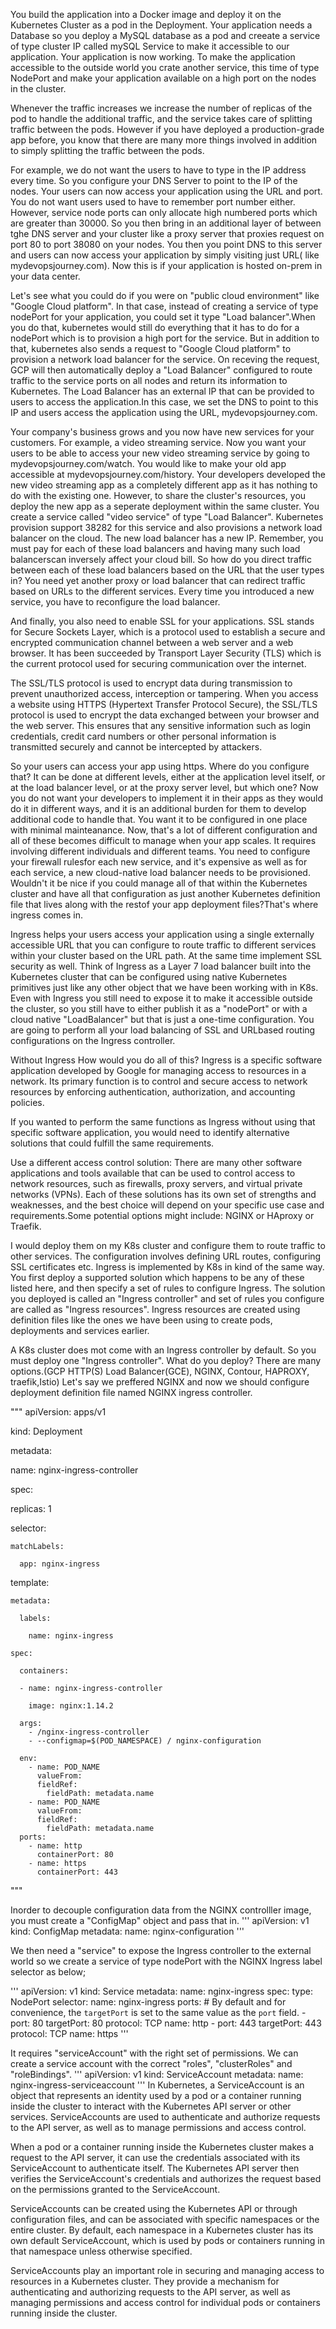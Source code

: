 You build the application into a Docker image and deploy it on the Kubernetes Cluster as a pod in the Deployment. Your application needs a Database so you deploy a MySQL database as a pod and creeate a service  of type cluster IP called mySQL Service to make it accessible to our application. Your application is now working. To make the application accessible to the outside world you crate another service, this time of type NodePort and make your application available on a high port on the nodes in the cluster. 

Whenever the traffic increases we increase the number of replicas of the pod to handle the additional traffic, and the service takes care of splitting traffic between the pods. However if you have deployed a production-grade app before, you know that there are many more things involved in addition to simply splitting the traffic between the pods. 

For example, we do not want the users to have to type in the IP address every time. So you configure your DNS Server to point to the IP of the nodes. Your users can now access your application using the URL and port. You do not want users used to have to remember port number either. However, service node ports can only allocate high numbered ports which are greater than 30000. So you then bring in an additional layer of between tghe DNS server and your cluster like a proxy server that proxies request on port 80 to port 38080 on your nodes. You then you point DNS to this server and users can now access your application by simply visiting just URL( like mydevopsjourney.com). Now this is if your application is hosted on-prem in your data center. 

Let's see what you could do if you were on "public cloud environment" like "Google Cloud platform".
In that case, instead of creating a service of type nodePort for your application, you could set it type "Load balancer".When you do that, kubernetes would still do everything that it has to do for a nodePort which is to provision a high port for the service. But in addition to that, kubernetes also sends a request to "Google Cloud platform" to provision a network load balancer for the service. On receving the request, GCP will then automatically deploy a "Load Balancer" configured to route traffic to the service ports on all nodes and return its information to Kubernetes. The Load Balancer has an external IP that can be provided to users to access the application.In this case, we set the DNS to point to this IP and users access the application using the URL, mydevopsjourney.com.

Your company's business grows and you now have new services for your customers. For example, a video streaming service. Now you want your users to be able to access your new video streaming service by going to mydevopsjourney.com/watch. You would like to make your old app accessible at mydevopsjourney.com/history. Your developers developed the new video streaming app as a completely different app as it has nothing to do with the existing one. However, to share the cluster's resources, you deploy the new app as a seperate deployment within the same cluster. You create a service called "video service" of type "Load Balancer". Kubernetes provision support 38282 for this service and also provisions a network load balancer on the cloud. The new load balancer has a new IP. Remember, you must pay for each of these load balancers and having many such load balancerscan inversely affect your cloud bill. So how do you direct traffic between each of these load balancers based on the URL that the user types in? You need yet another proxy or load balancer that can redirect traffic based on URLs to the different services. Every time you introduced a new service, you have to reconfigure the load balancer. 

And finally, you also need to enable SSL for your applications. SSL stands for Secure Sockets Layer, which is a protocol used to establish a secure and encrypted communication channel between a web server and a web browser. It has been succeeded by Transport Layer Security (TLS) which is the current protocol used for securing communication over the internet.

The SSL/TLS protocol is used to encrypt data during transmission to prevent unauthorized access, interception or tampering. When you access a website using HTTPS (Hypertext Transfer Protocol Secure), the SSL/TLS protocol is used to encrypt the data exchanged between your browser and the web server. This ensures that any sensitive information such as login credentials, credit card numbers or other personal information is transmitted securely and cannot be intercepted by attackers.

So your users can access your app using https. Where do you configure that? It can be done at different levels, either at the application level itself, or at the load balancer level, or at the proxy server level, but which one? Now you do not want your developers to implement it in their apps as they would do it in different ways, and it is an additional burden for them to develop additional code to handle that. You want it to be configured in one place with minimal mainteanance. Now, that's a lot of different configuration and all of these becomes difficult  to manage when your app scales. It requires involving different individuals and different teams. You need to configure your firewall rulesfor each new service, and it's expensive as well as for each service, a new cloud-native load balancer needs to be provisioned. Wouldn't it be nice if you could manage all of that within the Kubernetes cluster  and have all that configuration  as just another Kubernetes definition file that lives along with the restof your app deployment files?That's where ingress comes in.

Ingress helps your users access your application using a single externally accessible URL that you can configure to route traffic to different services within your cluster based on the URL path. At the same time implement SSL security as well. Think of Ingress as a Layer 7 load balancer built into the Kubernetes cluster that can be configured using native Kubernetes primitives just like any other object that we have been working with  in K8s. Even with Ingress you still need to expose it to make it accessible outside the cluster, so you still have to either publish it  as a "nodePort" or with a cloud native "LoadBalancer" but that is just a one-time configuration. You are going to perform all your load balancing  of SSL and URLbased routing configurations on the Ingress controller. 

Without Ingress How would you do all of this?
Ingress is a specific software application developed by Google for managing access to resources in a network. Its primary function is to control and secure access to network resources by enforcing authentication, authorization, and accounting policies.

If you wanted to perform the same functions as Ingress without using that specific software application, you would need to identify alternative solutions that could fulfill the same requirements. 

Use a different access control solution: There are many other software applications and tools available that can be used to control access to network resources, such as firewalls, proxy servers, and virtual private networks (VPNs). Each of these solutions has its own set of strengths and weaknesses, and the best choice will depend on your specific use case and requirements.Some potential options might include: NGINX or HAproxy or Traefik. 

I would deploy them on my K8s cluster  and configure them to route traffic to other services. The configuration involves defining URL routes, configuring SSL certificates etc. Ingress is implemented by K8s in kind of the same way. You first deploy a supported solution which happens to be any of these listed here, and then specify a set of rules to configure Ingress. The solution you deployed is called an "Ingress controller" and set of rules you configure  are called as "Ingress resources". Ingress resources are created using definition files like the ones we have been using to create pods, deployments and services earlier.

A K8s cluster does mot come with an Ingress controller by default. So you must deploy one "Ingress controller". What do you deploy? There are many options.(GCP HTTP(S) Load Balancer(GCE), NGINX, Contour, HAPROXY, traefik,Istio) Let's say we preffered NGINX and now we should configure deployment definition file named NGINX ingress controller.

"""
apiVersion: apps/v1

kind: Deployment

metadata:

  name: nginx-ingress-controller

spec:

  replicas: 1

  selector:

    matchLabels:

      app: nginx-ingress

  template:

    metadata:

      labels:

        name: nginx-ingress

    spec:

      containers:

      - name: nginx-ingress-controller

        image: nginx:1.14.2

      args:
        - /nginx-ingress-controller
        - --configmap=$(POD_NAMESPACE) / nginx-configuration

      env:
        - name: POD_NAME
          valueFrom:
          fieldRef:
            fieldPath: metadata.name
        - name: POD_NAME
          valueFrom:
          fieldRef:
            fieldPath: metadata.name
      ports:
        - name: http
          containerPort: 80
        - name: https
          containerPort: 443
"""
 
 Inorder to decouple configuration data from the NGINX controlller image, you must create a "ConfigMap" object and pass that in. 
'''
apiVersion: v1
kind: ConfigMap
metadata:
  name: nginx-configuration
'''

We then need a "service" to expose the Ingress controller to the external world so we create a service of type nodePort with the NGINX Ingress label selector as below;

'''
apiVersion: v1
kind: Service
metadata:
  name: nginx-ingress
spec:
  type: NodePort
  selector:
    name: nginx-ingress
  ports:
      # By default and for convenience, the `targetPort` is set to the same value as the `port` field.
    - port: 80
      targetPort: 80
      protocol: TCP
      name: http
    - port: 443
      targetPort: 443
      protocol: TCP
      name: https
'''

It requires "serviceAccount" with the right set of permissions. We can create a service account with the correct "roles", "clusterRoles" and "roleBindings".
'''
apiVersion: v1
kind: ServiceAccount
metadata:
  name: nginx-ingress-serviceaccount
'''
In Kubernetes, a ServiceAccount is an object that represents an identity used by a pod or a container running inside the cluster to interact with the Kubernetes API server or other services. ServiceAccounts are used to authenticate and authorize requests to the API server, as well as to manage permissions and access control.

When a pod or a container running inside the Kubernetes cluster makes a request to the API server, it can use the credentials associated with its ServiceAccount to authenticate itself. The Kubernetes API server then verifies the ServiceAccount's credentials and authorizes the request based on the permissions granted to the ServiceAccount.

ServiceAccounts can be created using the Kubernetes API or through configuration files, and can be associated with specific namespaces or the entire cluster. By default, each namespace in a Kubernetes cluster has its own default ServiceAccount, which is used by pods or containers running in that namespace unless otherwise specified.

ServiceAccounts play an important role in securing and managing access to resources in a Kubernetes cluster. They provide a mechanism for authenticating and authorizing requests to the API server, as well as managing permissions and access control for individual pods or containers running inside the cluster.